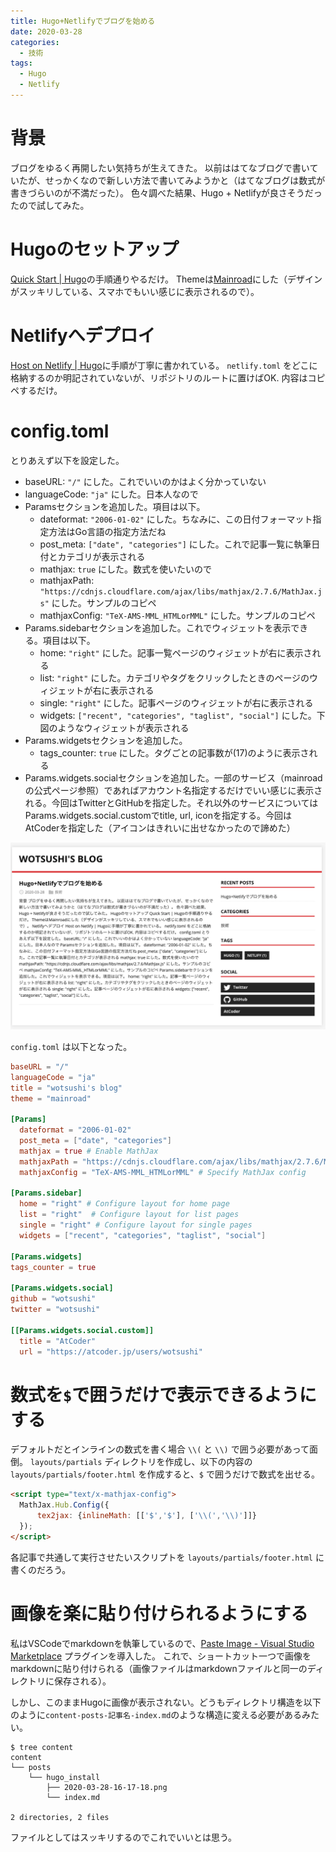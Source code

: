 ```yaml
---
title: Hugo+Netlifyでブログを始める
date: 2020-03-28
categories:
  - 技術
tags:
  - Hugo
  - Netlify
---
```


# 背景
ブログをゆるく再開したい気持ちが生えてきた。
 以前ははてなブログで書いていたが、せっかくなので新しい方法で書いてみようかと（はてなブログは数式が書きづらいのが不満だった）。
 色々調べた結果、Hugo + Netlifyが良さそうだったので試してみた。

# Hugoのセットアップ
[Quick Start | Hugo](https://gohugo.io/getting-started/quick-start/)の手順通りやるだけ。
 Themeは[Mainroad](https://github.com/vimux/mainroad/)にした（デザインがスッキリしている、スマホでもいい感じに表示されるので）。

# Netlifyへデプロイ
[Host on Netlify | Hugo](https://gohugo.io/hosting-and-deployment/hosting-on-netlify/)に手順が丁寧に書かれている。
`netlify.toml` をどこに格納するのか明記されていないが、リポジトリのルートに置けばOK.
内容はコピペするだけ。

# config.toml
とりあえず以下を設定した。

- baseURL: `"/"` にした。これでいいのかはよく分かっていない
- languageCode: `"ja"` にした。日本人なので
- Paramsセクションを追加した。項目は以下。
  - dateformat: `"2006-01-02"` にした。ちなみに、この日付フォーマット指定方法はGo言語の指定方法だね
  - post_meta: `["date", "categories"]` にした。これで記事一覧に執筆日付とカテゴリが表示される
  - mathjax: `true` にした。数式を使いたいので
  - mathjaxPath: `"https://cdnjs.cloudflare.com/ajax/libs/mathjax/2.7.6/MathJax.js"` にした。サンプルのコピペ
  - mathjaxConfig: `"TeX-AMS-MML_HTMLorMML"` にした。サンプルのコピペ
- Params.sidebarセクションを追加した。これでウィジェットを表示できる。項目は以下。
  - home: `"right"` にした。記事一覧ページのウィジェットが右に表示される
  - list: `"right"` にした。カテゴリやタグをクリックしたときのページのウィジェットが右に表示される
  - single: `"right"` にした。記事ページのウィジェットが右に表示される
  - widgets: `["recent", "categories", "taglist", "social"]` にした。下図のようなウィジェットが表示される
- Params.widgetsセクションを追加した。
  - tags_counter: `true` にした。タグごとの記事数が(17)のように表示される
- Params.widgets.socialセクションを追加した。一部のサービス（mainroadの公式ページ参照）であればアカウント名指定するだけでいい感じに表示される。今回はTwitterとGitHubを指定した。それ以外のサービスについてはParams.widgets.social.customでtitle, url, iconを指定する。今回はAtCoderを指定した（アイコンはきれいに出せなかったので諦めた）

![ウィジェットの表示](2020-03-28-16-17-18.png)

`config.toml` は以下となった。

```toml
baseURL = "/"
languageCode = "ja"
title = "wotsushi's blog"
theme = "mainroad"

[Params]
  dateformat = "2006-01-02"
  post_meta = ["date", "categories"]
  mathjax = true # Enable MathJax
  mathjaxPath = "https://cdnjs.cloudflare.com/ajax/libs/mathjax/2.7.6/MathJax.js" # Specify MathJax path
  mathjaxConfig = "TeX-AMS-MML_HTMLorMML" # Specify MathJax config

[Params.sidebar]
  home = "right" # Configure layout for home page
  list = "right"  # Configure layout for list pages
  single = "right" # Configure layout for single pages
  widgets = ["recent", "categories", "taglist", "social"]

[Params.widgets]
tags_counter = true

[Params.widgets.social]
github = "wotsushi"
twitter = "wotsushi"

[[Params.widgets.social.custom]]
  title = "AtCoder"
  url = "https://atcoder.jp/users/wotsushi"
```

# 数式を`$`で囲うだけで表示できるようにする
デフォルトだとインラインの数式を書く場合 `\\(` と `\\)` で囲う必要があって面倒。
`layouts/partials` ディレクトリを作成し、以下の内容の `layouts/partials/footer.html` を作成すると、`$` で囲うだけで数式を出せる。

```html
<script type="text/x-mathjax-config">
  MathJax.Hub.Config({
      tex2jax: {inlineMath: [['$','$'], ['\\(','\\)']]}
  });
</script>
```

各記事で共通して実行させたいスクリプトを `layouts/partials/footer.html` に書くのだろう。

# 画像を楽に貼り付けられるようにする
私はVSCodeでmarkdownを執筆しているので、[Paste Image - Visual Studio Marketplace](https://marketplace.visualstudio.com/items?itemName=mushan.vscode-paste-image) プラグインを導入した。
これで、ショートカット一つで画像をmarkdownに貼り付けられる（画像ファイルはmarkdownファイルと同一のディレクトリに保存される）。

しかし、このままHugoに画像が表示されない。どうもディレクトリ構造を以下のように`content-posts-記事名-index.md`のような構造に変える必要があるみたい。

```
$ tree content
content
└── posts
    └── hugo_install
        ├── 2020-03-28-16-17-18.png
        └── index.md

2 directories, 2 files
```

ファイルとしてはスッキリするのでこれでいいとは思う。
